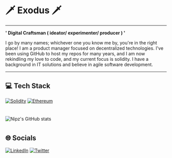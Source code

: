 <img src="https://komarev.com/ghpvc/?username=nipz&style=flat-square&color=blue" alt=""/>

# 🗡️ Exodus 🗡️

---

**' Digital Craftsman ( ideator/ experimenter/ producer ) '**

<p align="left">
I go by many names; whichever one you know me by, you're in the right place! I am a product manager focused on decentralized technologies. I've been using GitHub to host my repos for many years, and I am now rekindling my love to code, and my current focus is solidity. I have a background in IT solutions and believe in agile software development.

---

## 💻 Tech Stack

[![Solidity](https://img.shields.io/badge/Solidity-%23363636.svg?style=for-the-badge&logo=solidity&logoColor=white)](https://soliditylang.org/)
[![Ethereum](https://img.shields.io/badge/Ethereum-3C3C3D?style=for-the-badge&logo=Ethereum&logoColor=white)](https://ethereum.org/en/)

#

![Nipz's GitHub stats](https://github-readme-stats.vercel.app/api?username=nipz&show_icons=true&theme=gruvbox)

#

## 🌐 Socials

[![LinkedIn](https://img.shields.io/badge/linkedin-%230077B5.svg?style=for-the-badge&logo=linkedin&logoColor=white)](https://www.linkedin.com/in/estevez-watson/)
[![Twitter](https://img.shields.io/badge/Twitter-%231DA1F2.svg?style=for-the-badge&logo=Twitter&logoColor=white)](https://twitter.com/eforexodus)

<!--
**nipz/nipz** is a ✨ _special_ ✨ repository because its `README.md` (this file) appears on your GitHub profile.

Here are some ideas to get you started:

- 🔭 I’m currently working on ...
- 🌱 I’m currently learning ...
- 👯 I’m looking to collaborate on ...
- 🤔 I’m looking for help with ...
- 💬 Ask me about ...
- 📫 How to reach me: ...
- 😄 Pronouns: ...
- ⚡ Fun fact: ...
-->
